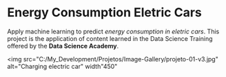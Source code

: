 # Energy Consumption Eletric Cars
<p> Apply machine learning to predict <em>energy consumption in eletric cars</em>.
This project is the application of content learned in the Data Science Training offered by the <strong>Data Science Academy</strong>.</p>

<img
	src="C:/My_Development/Projetos/Image-Gallery/projeto-01-v3.jpg"
	alt="Charging electric car"
	width"450"
